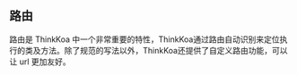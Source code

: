 ## 路由

路由是 ThinkKoa 中一个非常重要的特性，ThinkKoa通过路由自动识别来定位执行的类及方法。除了规范的写法以外，ThinkKoa还提供了自定义路由功能，可以让 url 更加友好。

